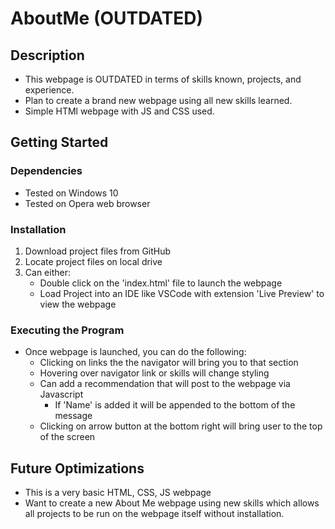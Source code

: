 # AboutMe (OUTDATED)

## Description
- This webpage is OUTDATED in terms of skills known, projects, and experience.
- Plan to create a brand new webpage using all new skills learned.
- Simple HTMl webpage with JS and CSS used. 

## Getting Started

### Dependencies
- Tested on Windows 10
- Tested on Opera web browser

### Installation
1. Download project files from GitHub
2. Locate project files on local drive
3. Can either:
     - Double click on the 'index.html' file to launch the webpage
     - Load Project into an IDE like VSCode with extension 'Live Preview' to view the webpage
  
### Executing the Program
- Once webpage is launched, you can do the following:
     - Clicking on links the the navigator will bring you to that section
     - Hovering over navigator link or skills will change styling
     - Can add a recommendation that will post to the webpage via Javascript
          - If 'Name' is added it will be appended to the bottom of the message
     - Clicking on arrow button at the bottom right will bring user to the top of the screen
 
## Future Optimizations
- This is a very basic HTML, CSS, JS webpage
- Want to create a new About Me webpage using new skills which allows all projects to be run on the webpage itself without installation. 
